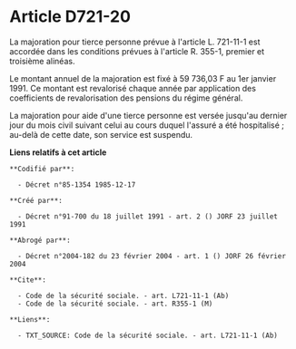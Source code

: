 # Article D721-20

La majoration pour tierce personne prévue à l'article L. 721-11-1 est accordée dans les conditions prévues à l'article R.
355-1, premier et troisième alinéas.

Le montant annuel de la majoration est fixé à 59 736,03 F au 1er janvier 1991. Ce montant est revalorisé chaque année par
application des coefficients de revalorisation des pensions du régime général.

La majoration pour aide d'une tierce personne est versée jusqu'au dernier jour du mois civil suivant celui au cours duquel
l'assuré a été hospitalisé ; au-delà de cette date, son service est suspendu.

**Liens relatifs à cet article**

	**Codifié par**:

	  - Décret n°85-1354 1985-12-17

	**Créé par**:

	  - Décret n°91-700 du 18 juillet 1991 - art. 2 () JORF 23 juillet 1991

	**Abrogé par**:

	  - Décret n°2004-182 du 23 février 2004 - art. 1 () JORF 26 février 2004

	**Cite**:

	  - Code de la sécurité sociale. - art. L721-11-1 (Ab)
	  - Code de la sécurité sociale. - art. R355-1 (M)

	**Liens**:

	  - TXT_SOURCE: Code de la sécurité sociale. - art. L721-11-1 (Ab)
